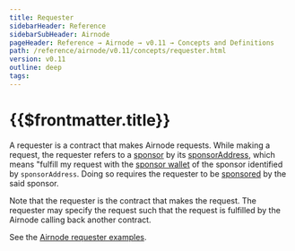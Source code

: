 ```yaml
---
title: Requester
sidebarHeader: Reference
sidebarSubHeader: Airnode
pageHeader: Reference → Airnode → v0.11 → Concepts and Definitions
path: /reference/airnode/v0.11/concepts/requester.html
version: v0.11
outline: deep
tags:
---
```


<VersionWarning/>

<PageHeader/>

<SearchHighlight/>

<FlexStartTag/>

# {{$frontmatter.title}}

A requester is a contract that makes Airnode requests. While making a request,
the requester refers to a
[sponsor](/reference/airnode/v0.11/concepts/sponsor.md) by its
[sponsorAddress](/reference/airnode/v0.11/concepts/sponsor.md#sponsoraddress),
which means "fulfill my request with the
[sponsor wallet](/reference/airnode/v0.11/concepts/sponsor.md#sponsorwallet) of
the sponsor identified by `sponsorAddress`. Doing so requires the requester to
be [sponsored](/reference/airnode/v0.11/concepts/sponsor.md) by the said
sponsor.

Note that the requester is the contract that makes the request. The requester
may specify the request such that the request is fulfilled by the Airnode
calling back another contract.

See the
[Airnode requester examples](https://github.com/api3dao/airnode/tree/v0.11/packages/airnode-examples/contracts).

<FlexEndTag/>

